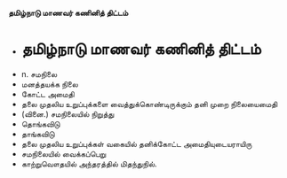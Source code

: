 **தமிழ்நாடு மாணவர் கணினித் திட்டம்**
- # தமிழ்நாடு மாணவர் கணினித் திட்டம்
- n. சமநிலை
- மனத்தயக்க நிலை
- கோட்ட அமைதி
- தலை முதலிய உறுப்புக்களை வைத்துக்கொண்டிருக்கும் தனி முறை நிலையைமைதி
- (வினை.) சமநிலையில் நிறுத்து
- தொங்கவிடு
- தாங்கவிடு
- தலை முதலிய உறுப்புக்கள் வகையில் தனிக்கோட்ட அமைதியுடையராயிரு
- சமநிலையில் வைக்கப்பெறு
- காற்றுவௌதயில் அந்தரத்தில் மிதந்துநில்.

